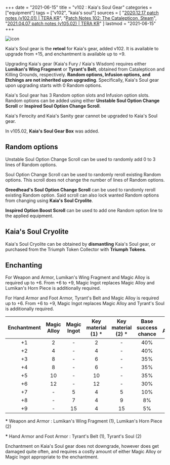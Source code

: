 +++
date = "2021-06-15"
title = "v102 : Kaia's Soul Gear"
categories = ["equipment"]
tags = ["v102", "kaia's soul"]
sources = [
  "[2020.12.17 patch notes (v102.01) | TERA KR](/en/patch/2020/v102-01/)",
  "[Patch Notes 102: The Catalepticon, Steam](https://store.steampowered.com/news/app/212740/view/4589698632264631778)",
  "[2021.04.07 patch notes (v105.02) | TERA KR](/en/patch/2021/v105-02)"
]
lastmod = "2021-06-15"
+++

[icon]: /images/equipment/102_icon.png

![icon]

Kaia's Soul gear is the **retool** for Kaia's gear, added v102. It is available to upgrade from +15, and enchantment is available up to +9.

Upgrading Kaia's gear (Kaia's Fury / Kaia's Wisdom) requires either **Lumikan's Wing Fragment** or **Tyrant's Belt**, obtained from Catalepticon and Killing Grounds, respectively. **Random options, Infusion options, and Etchings are not inherited upon upgrading**. Specifically, Kaia's Soul gear upon upgrading starts with 0 Random options.

Kaia's Soul gear has 3 Random option slots and Infusion option slots. Random options can be added using either **Unstable Soul Option Change Scroll** or **Inspired Soul Option Change Scroll**.

Kaia's Ferocity and Kaia's Sanity gear cannot be upgraded to Kaia's Soul gear.

In v105.02, **Kaia's Soul Gear Box** was added. 

## Random options
Unstable Soul Option Change Scroll can be used to randomly add 0 to 3 lines of Random options.

Soul Option Change Scroll can be used to randomly reroll existing Random options. This scroll does not change the number of lines of Random options.

**Greedhead's Soul Option Change Scroll** can be used to randomly reroll existing Random option. Said scroll can also lock wanted Random options from changing using **Kaia's Soul Cryolite**.

**Inspired Option Boost Scroll** can be used to add one Random option line to the applied equipment.

## Kaia's Soul Cryolite
Kaia's Soul Cryolite can be obtained by **dismantling** Kaia's Soul gear, or purchased from the Triumph Token Collector with **Triumph Tokens**.

## Enchanting
For Weapon and Armor, Lumikan's Wing Fragment and Magic Alloy is required up to +6. From +6 to +9, Magic Ingot replaces Magic Alloy and Lumikan's Horn Piece is additionally required.

For Hand Armor and Foot Armor, Tyrant's Belt and Magic Alloy is required up to +6. From +6 to +9, Magic Ingot replaces Magic Alloy and Tyrant's Soul is additionally required.

| Enchantment | Magic Alloy | Magic Ingot | Key material (1) **\*** | Key material (2) **\*** | Base success chance | Failure Advantage |
| :-: | :-: | :-: | :-: | :-: | :-: | :-: |
| +1 | 2 | - | 2 | - | 40% | 0.60% |
| +2 | 4 | - | 4 | - | 40% | 0.60% |
| +3 | 8 | - | 6 | - | 35% | 0.60% |
| +4 | 8 | - | 6 | - | 35% | 0.60% |
| +5 | 10 | - | 10 | - | 35% | 0.60% |
| +6 | 12 | - | 12 | - | 30% | 0.60% |
| +7 | - | 5 | 4 | 5 | 10% | 0.30% |
| +8 | - | 7 | 4 | 9 | 8% | 0.30% |
| +9 | - | 15 | 4 | 15 | 5% | 0.30% |

**\*** Weapon and Armor : Lumikan's Wing Fragment (1), Lumikan's Horn Piece (2)

**\*** Hand Armor and Foot Armor : Tyrant's Belt (1), Tyrant's Soul (2)

Enchantment on Kaia's Soul gear does not downgrade, however does get damaged quite often, and requires a costly amount of either Magic Alloy or Magic Ingot appropriate to the enchantment.
